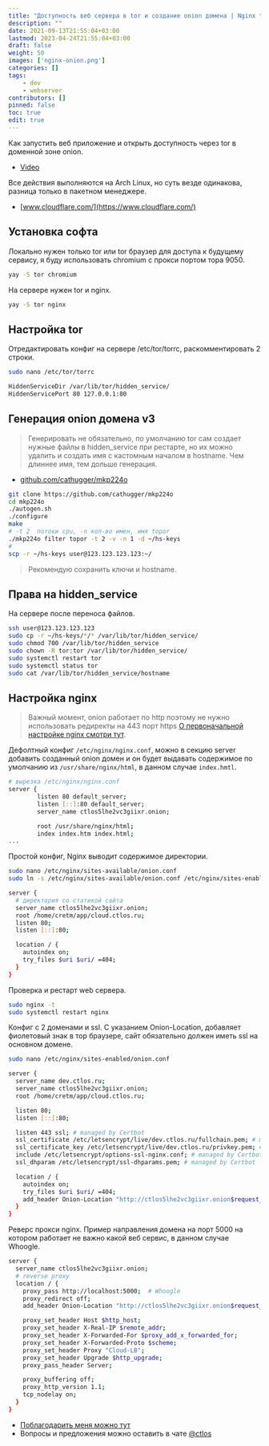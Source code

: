 ```yaml
---
title: "Доступность веб сервера в tor и создание onion домена | Nginx tor onion"
description: ""
date: 2021-09-13T21:55:04+03:00
lastmod: 2023-04-24T21:55:04+03:00
draft: false
weight: 50
images: ['nginx-onion.png']
categories: []
tags:
    - dev
    - webserver
contributors: []
pinned: false
toc: true
edit: true
---
```


Как запустить веб приложение и открыть доступность через tor в доменной зоне onion.

- [Video](https://www.youtube.com/watch?v=1ioGn-2JaiM)

Все действия выполняются на Arch Linux, но суть везде одинакова, разница только в пакетном менеджере.

- [www.cloudflare.com/](https://www.cloudflare.com/)

## Установка софта

Локально нужен только tor или tor браузер для доступа к будущему сервису, я буду использовать chromium с прокси портом тора 9050.

```bash
yay -S tor chromium
```

На сервере нужен tor и nginx.

```bash
yay -S tor nginx
```

## Настройка tor

Отредактировать конфиг на сервере /etc/tor/torrc, раскомментировать 2 строки.

```bash
sudo nano /etc/tor/torrc

HiddenServiceDir /var/lib/tor/hidden_service/
HiddenServicePort 80 127.0.0.1:80
```

## Генерация onion домена v3

> Генерировать не обязательно, по умолчанию tor сам создает нужные файлы в hidden_service при рестарте, но их можно удалить и создать имя с кастомным началом в hostname. Чем длиннее имя, тем дольше генерация.

- [github.com/cathugger/mkp224o](https://github.com/cathugger/mkp224o)

```bash
git clone https://github.com/cathugger/mkp224o
cd mkp224o
./autogen.sh
./configure
make
# -t 2  потоки cpu, -n кол-во имен, имя topor
./mkp224o filter topor -t 2 -v -n 1 -d ~/hs-keys
#
scp -r ~/hs-keys user@123.123.123.123:~/
```

> Рекомендую сохранить ключи и hostname.

## Права на hidden_service

На сервере после переноса файлов.

```bash
ssh user@123.123.123.123
sudo cp -r ~/hs-keys/*/* /var/lib/tor/hidden_service/
sudo chmod 700 /var/lib/tor/hidden_service
sudo chown -R tor:tor /var/lib/tor/hidden_service/
sudo systemctl restart tor
sudo systemctl status tor
sudo cat /var/lib/tor/hidden_service/hostname
```

## Настройка nginx

> Важный момент, onion работает по http поэтому не нужно использовать редиректы на 443 порт https [О первоначальной настройке nginx смотри тут](/posts/web-server).

Дефолтный конфиг `/etc/nginx/nginx.conf`, можно в секцию server добавить созданный onion домен и он будет выдавать содержимое по умолчанию из `/usr/share/nginx/html`, в данном случае `index.hmtl`.

```bash
# вырезка /etc/nginx/nginx.conf
server {
        listen 80 default_server;
        listen [::]:80 default_server;
        server_name ctlos5lhe2vc3giixr.onion;

        root /usr/share/nginx/html;
        index index.htm index.html;
...
```

Простой конфиг, Nginx выводит содержимое директории.

```bash
sudo nano /etc/nginx/sites-available/onion.conf
sudo ln -s /etc/nginx/sites-available/onion.conf /etc/nginx/sites-enabled
```

```bash
server {
  # директория со статикой сайта
  server_name ctlos5lhe2vc3giixr.onion;
  root /home/cretm/app/cloud.ctlos.ru;
  listen 80;
  listen [::]:80;

  location / {
    autoindex on;
    try_files $uri $uri/ =404;
  }
}
```

Проверка и рестарт web сервера.

```bash
sudo nginx -t
sudo systemctl restart nginx
```

Конфиг с 2 доменами и ssl. С указанием Onion-Location, добавляет фиолетовый знак в тор браузере, сайт обязательно должен иметь ssl на основном домене.

```bash
sudo nano /etc/nginx/sites-enabled/onion.conf
```

```bash
server {
  server_name dev.ctlos.ru;
  server_name ctlos5lhe2vc3giixr.onion;
  root /home/cretm/app/cloud.ctlos.ru;

  listen 80;
  listen [::]:80;

  listen 443 ssl; # managed by Certbot
  ssl_certificate /etc/letsencrypt/live/dev.ctlos.ru/fullchain.pem; # managed by Certbot
  ssl_certificate_key /etc/letsencrypt/live/dev.ctlos.ru/privkey.pem; # managed by Certbot
  include /etc/letsencrypt/options-ssl-nginx.conf; # managed by Certbot
  ssl_dhparam /etc/letsencrypt/ssl-dhparams.pem; # managed by Certbot

  location / {
    autoindex on;
    try_files $uri $uri/ =404;
    add_header Onion-Location "http://ctlos5lhe2vc3giixr.onion$request_uri" always;
  }
}
```

Реверс прокси nginx. Пример направления домена на порт 5000 на котором работает не важно какой веб сервис, в данном случае Whoogle.

```bash
server {
  server_name ctlos5lhe2vc3giixr.onion;
  # reverse proxy
  location / {
    proxy_pass http://localhost:5000;  # Whoogle
    proxy_redirect off;
    add_header Onion-Location "http://ctlos5lhe2vc3giixr.onion$request_uri" always;

    proxy_set_header Host $http_host;
    proxy_set_header X-Real-IP $remote_addr;
    proxy_set_header X-Forwarded-For $proxy_add_x_forwarded_for;
    proxy_set_header X-Forwarded-Proto $scheme;
    proxy_set_header Proxy "Cloud-LB";
    proxy_set_header Upgrade $http_upgrade;
    proxy_pass_header Server;

    proxy_buffering off;
    proxy_http_version 1.1;
    tcp_nodelay on;
  }
}
```

- [Поблагодарить меня можно тут](https://ctlos.github.io/donat/)
- Вопросы и предложения можно оставить в чате [@ctlos](https://telegram.me/ctlos)
